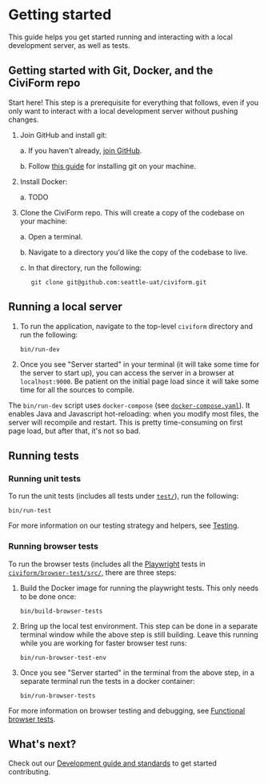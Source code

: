 # Getting started

This guide helps you get started running and interacting with a local development server, as well as tests.

## Getting started with Git, Docker, and the CiviForm repo

Start here! This step is a prerequisite for everything that follows, even if you only want to interact with a local development server without pushing changes.

1. Join GitHub and install git:

   a. If you haven't already, [join GitHub](https://github.com/join).

   b. Follow [this guide](https://github.com/git-guides/install-git) for installing git on your machine.

1. Install Docker:

   a. TODO

1. Clone the CiviForm repo. This will create a copy of the codebase on your machine:
  
   a. Open a terminal.

   b. Navigate to a directory you'd like the copy of the codebase to live.

   c. In that directory, run the following:

          git clone git@github.com:seattle-uat/civiform.git


## Running a local server

1. To run the application, navigate to the top-level `civiform` directory and run the following:

       bin/run-dev

2. Once you see "Server started" in your terminal (it will take some time for the server to start up),
   you can access the server in a browser at `localhost:9000`.
   Be patient on the initial page load since it will take some time for all the sources to compile.

The `bin/run-dev` script uses `docker-compose` (see [`docker-compose.yaml`](https://github.com/seattle-uat/civiform/blob/main/docker-compose.yml)). It enables Java and Javascript hot-reloading: when you modify most files, the server will recompile and restart. This is pretty time-consuming on first page load, but after that, it's not so bad.

## Running tests

### Running unit tests

To run the unit tests (includes all tests under [`test/`](https://github.com/seattle-uat/civiform/tree/main/universal-application-tool-0.0.1/test)), run the following:

```
bin/run-test
```

For more information on our testing strategy and helpers, see [Testing](https://github.com/seattle-uat/civiform/wiki/Dev-guide-&-standards#testing).

### Running browser tests

To run the browser tests (includes all the [Playwright](https://playwright.dev/) tests in
[`civiform/browser-test/src/`](https://github.com/seattle-uat/civiform/tree/main/browser-test/src),
there are three steps:

1. Build the Docker image for running the playwright tests. This only needs to be done once:

       bin/build-browser-tests

1. Bring up the local test environment. This step can be done in a separate terminal window while the
   above step is still building.
   Leave this running while you are working for faster browser test runs:

       bin/run-browser-test-env

1. Once you see "Server started" in the terminal from the above step, in a separate terminal run the
   tests in a docker container:

       bin/run-browser-tests

For more information on browser testing and debugging, see [Functional browser tests](https://github.com/seattle-uat/civiform/wiki/Dev-guide-&-standards#functional-browser-tests).

## What's next?

Check out our [Development guide and standards](https://github.com/seattle-uat/civiform/wiki/Dev-guide-&-standards) to get started contributing.